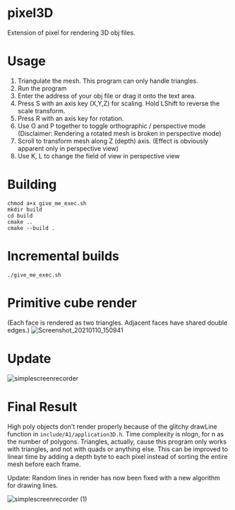 # pixel3D
Extension of pixel for rendering 3D obj files.

# Usage
1. Triangulate the mesh. This program can only handle triangles.
2. Run the program
3. Enter the address of your obj file or drag it onto the text area.
4. Press S with an axis key (X,Y,Z) for scaling. Hold LShift to reverse the scale transform.
5. Press R with an axis key for rotation.
6. Use O and P together to toggle orthographic / perspective mode (Disclaimer: Rendering a rotated mesh is broken in perspective mode)
7. Scroll to transform mesh along Z (depth) axis. (Effect is obviously apparent only in perspective view)
8. Use K, L to change the field of view in perspective view

# Building
    chmod a+x give_me_exec.sh
    mkdir build
    cd build
    cmake ..
    cmake --build .
    
#  Incremental builds
```./give_me_exec.sh```

# Primitive cube render
(Each face is rendered as two triangles. Adjacent faces have shared double edges.)
![Screenshot_20210110_150941](https://user-images.githubusercontent.com/56124831/104119571-38ca3180-5356-11eb-94d6-9de9330ff77b.png)

# Update
![simplescreenrecorder](https://user-images.githubusercontent.com/56124831/105610819-ab67f200-5dd7-11eb-926a-9c60e63a8ef1.gif)

# Final Result
High poly objects don't render properly because of the glitchy drawLine function in `include/A1/application3D.h`. Time complexity is nlogn, for n as the number of polygons. Triangles, actually, cause this program only works with triangles, and not with quads or anything else. This can be improved to linear time by adding a depth byte to each pixel instead of sorting the entire mesh before each frame.

Update: Random lines in render has now been fixed with a new algorithm for drawing lines. 

![simplescreenrecorder (1)](https://user-images.githubusercontent.com/56124831/106021281-a1513680-60ea-11eb-98b8-c2a9f7450020.gif)
